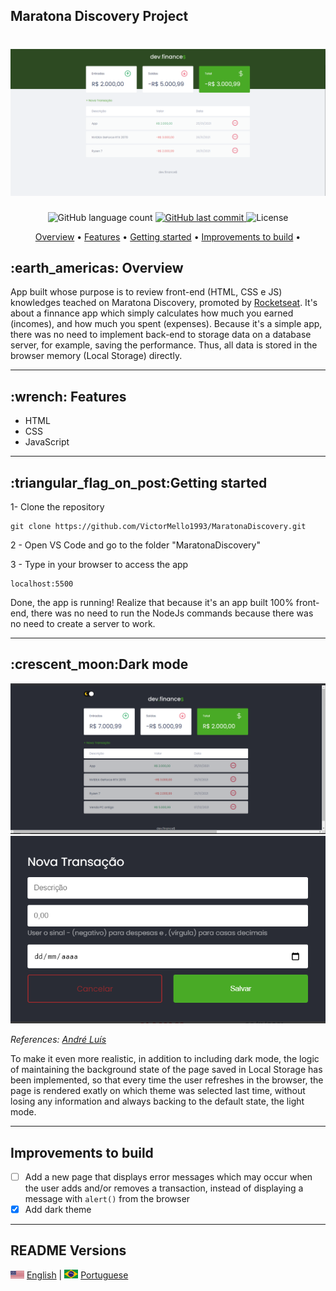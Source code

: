 <h2> Maratona Discovery Project</h2>

<h1 align="center">
  <img alt="Home page DevFinances" src="./assets/Screenshot_DevFinance.png"/>
</h1>
  
<p align="center">
  <img alt="GitHub language count" src="https://img.shields.io/github/languages/count/VictorMello1993/MaratonaDiscovery?color=FF0000">
  
  <a href="https://github.com/VictorMello1993/FlappyBird/commits/master">
    <img alt="GitHub last commit" src="https://img.shields.io/github/last-commit/VictorMello1993/MaratonaDiscovery?color=D3D3D3">
  </a> 
  
  <img alt="License" src="https://img.shields.io/badge/license-MIT-brightgreen">
   <a href="https://github.com/VictorMello1993/MaratonaDiscovery/stargazers"></a>
</p>

<p align="center">
  <a href="#earth_americas-overview">Overview</a> •
  <a href="#wrench-features">Features</a> •
  <a href="#triangular_flag_on_postgetting-started">Getting started</a> •  
  <a href="#improvements-to-build">Improvements to build</a> •  
</p>

<h2>:earth_americas: Overview</h2>
<p>App built whose purpose is to review front-end (HTML, CSS e JS) knowledges teached on Maratona Discovery, 
     promoted by <a href="https://rocketseat.com.br/">Rocketseat</a>. It's about a finnance app which simply calculates how much you earned (incomes), and how much you spent (expenses). 
     Because it's a simple app, there was no need to implement back-end to storage data on a database server, for example, 
     saving the performance. Thus, all data is stored in the browser memory (Local Storage) directly.
</p>

---

<h2>:wrench: Features</h2>
<ul>
  <li>HTML</li>
  <li>CSS</li>
  <li>JavaScript</li>
</ul>

---

<h2>:triangular_flag_on_post:Getting started</h2>

1- Clone the repository
```
git clone https://github.com/VictorMello1993/MaratonaDiscovery.git
```
2 - Open VS Code and go to the folder "MaratonaDiscovery"

3 - Type in your browser to access the app
```
localhost:5500
```

<p>Done, the app is running! Realize that because it's an app built 100% front-end, there was no need to run the NodeJs commands because there was no need to create a server
   to work.
</p>



---



<h2>:crescent_moon:Dark mode</h2>
<img src="./assets/DevFinancesDarkMode1.png" alt="Modo escuro"/>
<img src="./assets/DevFinancesDarkMode2.png" alt="Modo escuro"/>

<p><i>References: <a href="https://github.com/andrePereira11/maratonaDiscover">André Luís</a></i></p>

<p>To make it even more realistic, in addition to including dark mode, the logic of maintaining the background state of the page saved in Local Storage has been implemented, so that every time the user refreshes in the browser, the page is rendered exatly on which theme was selected last time, without losing any information and always backing to the default state, the light mode.</p>



---



## Improvements to build
- [ ] Add a new page that displays error messages which may occur when the user adds and/or removes a transaction, instead of displaying a message with ```alert()``` from the browser
- [x] Add dark theme

---
## README Versions
 <img alt="United States Flag" src="./assets/eua.png" width="22px"/> <a href="/README-ENUS.md">English</a> | <img alt="Brazil flag" src="./assets/br.jpg" width="22px"/> <a href="/README.md">Portuguese</a>

